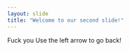 ```yaml
---
layout: slide
title: "Welcome to our second slide!"
---
```

Fuck you
Use the left arrow to go back!
